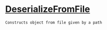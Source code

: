 # [DeserializeFromFile](./SerializationHelper-100664029.md)

`Constructs object from file given by a path`
